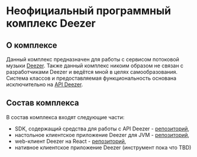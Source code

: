 # Неофициальный программный комплекс Deezer

## О комплексе

Данный комплекс предназначен для работы с сервисом потоковой музыки [Deezer](https://www.deezer.com "Ссылка на сайт сервиса Deezer").
Также данный комплекс никоим образом не связан с разработчиками Deezer и ведётся мной в целях самообразования.
Система классов и предоставляемая функциональность основана исключительно на [API Deezer](https://developers.deezer.com/api "Ссылка на описание API Deezer").

## Состав комплекса

В состав комплекса входят следующие части:

* SDK, содержащий средства для работы с API Deezer - [репозиторий](https://github.com/pamugk/deezer-sdk-kotlin),
* настольное клиентское приложение Deezer для JVM - [репозиторий](https://github.com/pamugk/deezer-desktop-kotlin-jvm),
* web-клиент Deezer на React - [репозиторий](https://github.com/pamugk/deezer-web-kotlin-js),
* нативное клиентское приложение Deezer (инструмент пока что TBD)
